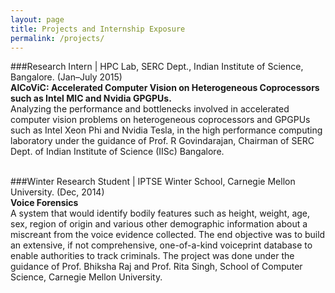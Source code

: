 ```yaml
---
layout: page
title: Projects and Internship Exposure 
permalink: /projects/
---
```

###Research Intern | HPC Lab, SERC Dept., Indian Institute of Science, Bangalore. (Jan–July 2015) </br>
**AlCoViC: Accelerated Computer Vision on Heterogeneous Coprocessors such as Intel MIC and Nvidia GPGPUs.**</br>
Analyzing the performance and bottlenecks involved in accelerated computer vision problems on heterogeneous
coprocessors and GPGPUs such as Intel Xeon Phi and Nvidia Tesla, in the high performance computing laboratory
under the guidance of Prof. R Govindarajan, Chairman of SERC Dept. of Indian Institute of Science (IISc) Bangalore.
</br></br>

###Winter Research Student | IPTSE Winter School, Carnegie Mellon University. (Dec, 2014) </br>
 **Voice Forensics** </br>
A system that would identify bodily features such as height, weight, age, sex, region of origin and various other
demographic information about a miscreant from the voice evidence collected. The end objective was to build an
extensive, if not comprehensive, one-of-a-kind voiceprint database to enable authorities to track criminals. The
project was done under the guidance of Prof. Bhiksha Raj and Prof. Rita Singh, School of Computer Science, Carnegie
Mellon University. </br>
